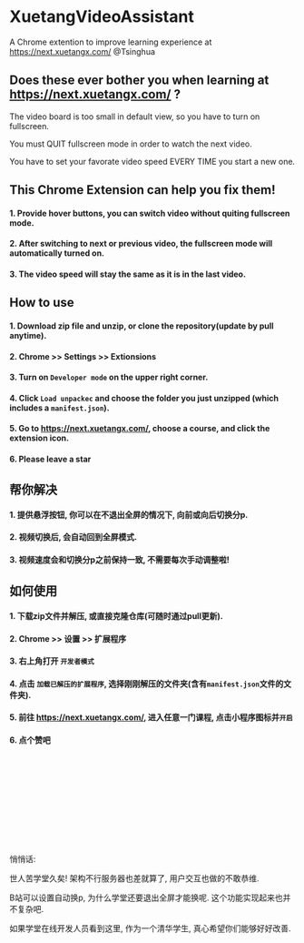 # XuetangVideoAssistant
A Chrome extention to improve learning experience at https://next.xuetangx.com/ @Tsinghua

## Does these ever bother you when learning at https://next.xuetangx.com/ ?

The video board is too small in default view, so you have to turn on fullscreen.

You must QUIT fullscreen mode in order to watch the next video.

You have to set your favorate video speed EVERY TIME you start a new one.


## This Chrome Extension can help you fix them!
#### 1. Provide hover buttons, you can switch video without quiting fullscreen mode.
#### 2. After switching to next or previous video, the fullscreen mode will automatically turned on.
#### 3. The video speed will stay the same as it is in the last video.

## How to use
#### 1. Download zip file and unzip, or clone the repository(update by pull anytime).
#### 2. Chrome >> Settings >> Extionsions
#### 3. Turn on `Developer mode` on the upper right corner.
#### 4. Click `Load unpackec` and choose the folder you just unzipped (which includes a `manifest.json`).
#### 5. Go to https://next.xuetangx.com/, choose a course, and click the extension icon.
#### 6. Please leave a star


## 帮你解决
#### 1. 提供悬浮按钮, 你可以在不退出全屏的情况下, 向前或向后切换分p.
#### 2. 视频切换后, 会自动回到全屏模式.
#### 3. 视频速度会和切换分p之前保持一致, 不需要每次手动调整啦!

## 如何使用
#### 1. 下载zip文件并解压, 或直接克隆仓库(可随时通过pull更新).
#### 2. Chrome >> 设置 >> 扩展程序
#### 3. 右上角打开 `开发者模式`
#### 4. 点击 `加载已解压的扩展程序`, 选择刚刚解压的文件夹(含有`manifest.json`文件的文件夹).
#### 5. 前往 https://next.xuetangx.com/, 进入任意一门课程, 点击小程序图标并`开启`
#### 6. 点个赞吧



<br/><br/><br/><br/><br/><br/><br/><br/><br/><br/>
悄悄话: 

世人苦学堂久矣! 架构不行服务器也差就算了, 用户交互也做的不敢恭维.

B站可以设置自动换p, 为什么学堂还要退出全屏才能换呢. 这个功能实现起来也并不复杂吧.

如果学堂在线开发人员看到这里, 作为一个清华学生, 真心希望你们能够好好改善.